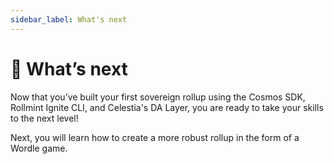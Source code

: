 ```yaml
---
sidebar_label: What's next
---
```


# 👀 What’s next

Now that you’ve built your first sovereign rollup using the Cosmos
SDK, Rollmint Ignite CLI, and Celestia's DA Layer, you are ready to take your
skills to the next level!

Next, you will learn how to create a more robust rollup in the form of a Wordle
game.
